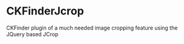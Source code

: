 CKFinderJcrop
=============

CKFinder plugin of a much needed image cropping feature using the JQuery based JCrop